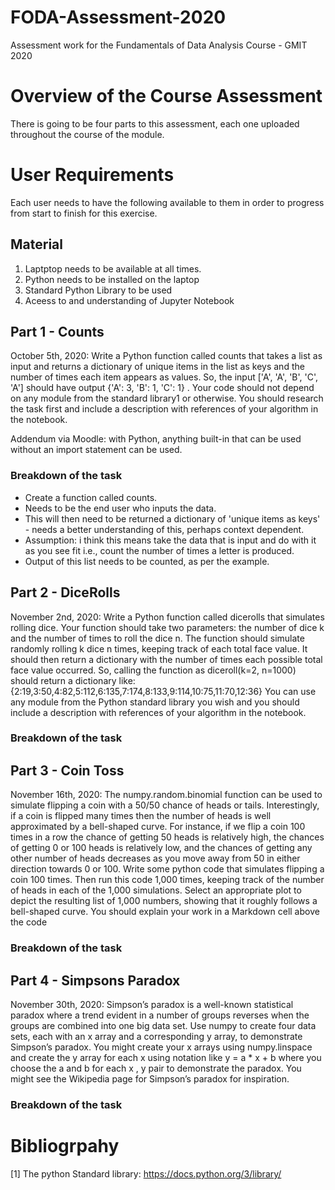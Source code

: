 # FODA-Assessment-2020
Assessment work for the Fundamentals of Data Analysis Course - GMIT 2020


# Overview of the Course Assessment
There is going to be four parts to this assessment, each one uploaded throughout the course of the module. 


# User Requirements
Each user needs to have the following available to them in order to progress from start to finish for this exercise. 

## Material
1) Laptptop needs to be available at all times. 
2) Python needs to be installed on the laptop
3) Standard Python Library to be used
4) Aceess to and understanding of Jupyter Notebook


## Part 1 - Counts
October 5th, 2020: Write a Python function called counts that takes a list as input and returns a dictionary of unique items in the list as keys and the number of times each item appears as values. So, the input ['A', 'A', 'B', 'C', 'A'] should have output {'A': 3, 'B': 1, 'C': 1} . Your code should not depend on any module from the standard library1 or otherwise. You should research the task first and include a description with references of your algorithm in the notebook.

Addendum via Moodle: with Python, anything built-in that can be used without an import statement can be used.

### Breakdown of the task
- Create a function called counts.
- Needs to be the end user who inputs the data.
- This will then need to be returned a dictionary of 'unique items as keys' - needs a better understanding of this, perhaps context dependent.
- Assumption: i think this means take the data that is input and do with it as you see fit i.e., count the number of times a letter is produced.
- Output of this list needs to be counted, as per the example.


## Part 2 - DiceRolls
November 2nd, 2020: Write a Python function called dicerolls that simulates rolling dice. Your function should take two parameters: the number of dice k and the number of times to roll the dice n. The function should simulate randomly rolling k dice n times, keeping track of each total face value. It should then return a dictionary with the number of times each possible total face value occurred. So, calling the function as diceroll(k=2, n=1000) should return a dictionary like: {2:19,3:50,4:82,5:112,6:135,7:174,8:133,9:114,10:75,11:70,12:36} You can use any module from the Python standard library you wish and you should include a description with references of your algorithm in the notebook.

### Breakdown of the task

## Part 3 - Coin Toss
November 16th, 2020: The numpy.random.binomial function can be used to simulate flipping a coin with a 50/50 chance of heads or tails. Interestingly, if a coin is flipped many times then the number of heads is well approximated by a bell-shaped curve. For instance, if we flip a coin 100 times in a row the chance of getting 50 heads is relatively high, the chances of getting 0 or 100 heads is relatively low, and the chances of getting any other number of heads decreases as you move away from 50 in either direction towards 0 or 100. Write some python code that simulates flipping a coin 100 times. Then run this code 1,000 times, keeping track of the number of heads in each of the 1,000 simulations. Select an appropriate plot to depict the resulting list of 1,000 numbers, showing that it roughly follows a bell-shaped curve. You should explain your work in a Markdown cell above the code

### Breakdown of the task

## Part 4 - Simpsons Paradox
November 30th, 2020: Simpson’s paradox is a well-known statistical paradox where a trend evident in a number of groups reverses when the groups are combined into one big data set. Use numpy to create four data sets, each with an x array and a corresponding y array, to demonstrate Simpson’s paradox. You might create your x arrays using numpy.linspace and create the y array for each x using notation like y = a * x + b where you choose the a and b for each x , y pair to demonstrate the paradox. You might see the Wikipedia page for Simpson’s paradox for inspiration.

### Breakdown of the task

# Bibliogrpahy

[1] The python Standard library: https://docs.python.org/3/library/